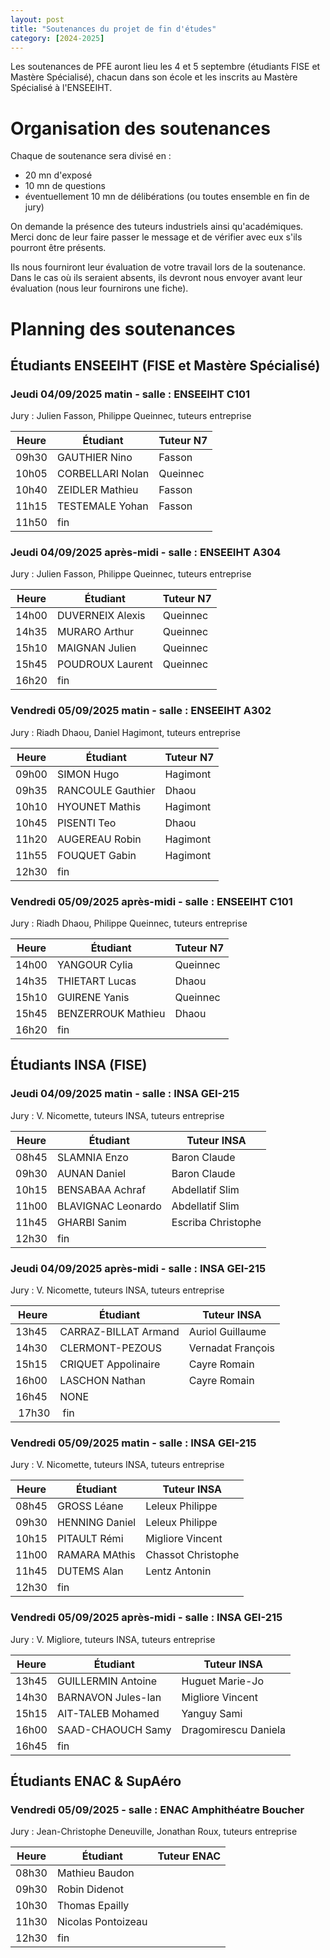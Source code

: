 ```yaml
---
layout: post
title: "Soutenances du projet de fin d'études"
category: [2024-2025]
---
```


Les soutenances de PFE auront lieu les 4 et 5 septembre (étudiants FISE et Mastère Spécialisé), chacun dans son école et les inscrits au Mastère Spécialisé à l'ENSEEIHT.

# Organisation des soutenances

Chaque de soutenance sera divisé en :

  * 20 mn d'exposé
  * 10 mn de questions
  * éventuellement 10 mn de délibérations (ou toutes ensemble  en fin de jury)

On demande la présence des tuteurs industriels ainsi qu'académiques.
Merci donc de leur faire passer le message et de vérifier avec eux
s'ils pourront être présents.

Ils nous fourniront leur évaluation de votre travail lors de la soutenance.
Dans le cas où ils seraient absents, ils devront nous envoyer avant leur
évaluation (nous leur fournirons une fiche).

# Planning des soutenances

## Étudiants ENSEEIHT (FISE et Mastère Spécialisé)

### Jeudi 04/09/2025 matin - salle : ENSEEIHT C101

Jury : Julien Fasson, Philippe Queinnec, tuteurs entreprise

| Heure | Étudiant         | Tuteur N7 |
|-------|------------------|-----------|
| 09h30 | GAUTHIER Nino    | Fasson    |
| 10h05 | CORBELLARI Nolan | Queinnec  |
| 10h40 | ZEIDLER Mathieu  | Fasson    |
| 11h15 | TESTEMALE Yohan  | Fasson    |
| 11h50 | fin              |           |

### Jeudi 04/09/2025 après-midi - salle : ENSEEIHT A304

Jury : Julien Fasson, Philippe Queinnec, tuteurs entreprise

| Heure | Étudiant         | Tuteur N7 |
|-------|------------------|-----------|
| 14h00 | DUVERNEIX Alexis | Queinnec  |
| 14h35 | MURARO Arthur    | Queinnec  |
| 15h10 | MAIGNAN Julien   | Queinnec  |
| 15h45 | POUDROUX Laurent | Queinnec  |
| 16h20 | fin              |           |

### Vendredi 05/09/2025 matin - salle : ENSEEIHT A302

Jury : Riadh Dhaou, Daniel Hagimont, tuteurs entreprise

| Heure | Étudiant          | Tuteur N7 |
|-------|-------------------|-----------|
| 09h00 | SIMON Hugo        | Hagimont  |
| 09h35 | RANCOULE Gauthier | Dhaou     |
| 10h10 | HYOUNET Mathis    | Hagimont  |
| 10h45 | PISENTI Teo       | Dhaou     |
| 11h20 | AUGEREAU Robin    | Hagimont  |
| 11h55 | FOUQUET Gabin     | Hagimont  |
| 12h30 | fin               |           |

### Vendredi 05/09/2025 après-midi - salle : ENSEEIHT C101

Jury : Riadh Dhaou, Philippe Queinnec, tuteurs entreprise

| Heure | Étudiant           | Tuteur N7 |
|-------|--------------------|-----------|
| 14h00 | YANGOUR Cylia      | Queinnec  |
| 14h35 | THIETART Lucas     | Dhaou     |
| 15h10 | GUIRENE Yanis      | Queinnec  |
| 15h45 | BENZERROUK Mathieu | Dhaou     |
| 16h20 | fin                |           |

## Étudiants INSA (FISE)

### Jeudi 04/09/2025 matin - salle : INSA GEI-215

Jury : V. Nicomette, tuteurs INSA, tuteurs entreprise

| Heure | Étudiant             | Tuteur INSA             |
|-------|----------------------|-------------------------|
| 08h45 | SLAMNIA Enzo         | Baron Claude            |
| 09h30 | AUNAN Daniel         | Baron Claude            |
| 10h15 | BENSABAA Achraf      | Abdellatif Slim         |
| 11h00 | BLAVIGNAC Leonardo   | Abdellatif Slim         |
| 11h45 | GHARBI Sanim         | Escriba Christophe      |
| 12h30 | fin                  |                         |

### Jeudi 04/09/2025 après-midi - salle : INSA GEI-215

Jury : V. Nicomette, tuteurs INSA, tuteurs entreprise

| Heure | Étudiant              | Tuteur INSA             |
|-------|-----------------------|-------------------------|
| 13h45 | CARRAZ-BILLAT Armand  | Auriol Guillaume        |
| 14h30 | CLERMONT-PEZOUS       | Vernadat François       |
| 15h15 | CRIQUET Appolinaire   | Cayre Romain            |
| 16h00 | LASCHON Nathan        | Cayre Romain            |
| 16h45 | NONE                  |                         |
| 17h30 | fin                   |                         |

### Vendredi 05/09/2025 matin - salle : INSA GEI-215

Jury : V. Nicomette, tuteurs INSA, tuteurs entreprise

| Heure | Étudiant           | Tuteur INSA                |
|-------|--------------------|----------------------------|
| 08h45 | GROSS Léane        | Leleux Philippe            |
| 09h30 | HENNING Daniel     | Leleux Philippe            |
| 10h15 | PITAULT Rémi       | Migliore Vincent           |
| 11h00 | RAMARA MAthis      | Chassot Christophe         |
| 11h45 | DUTEMS Alan        | Lentz Antonin              |
| 12h30 | fin                |                            |

### Vendredi 05/09/2025 après-midi - salle : INSA GEI-215

Jury : V. Migliore, tuteurs INSA, tuteurs entreprise

| Heure | Étudiant             | Tuteur INSA           |
|-------|----------------------|-----------------------|
| 13h45 | GUILLERMIN Antoine   | Huguet Marie-Jo       |
| 14h30 | BARNAVON Jules-Ian   | Migliore Vincent      |
| 15h15 | AIT-TALEB Mohamed    | Yanguy Sami           |
| 16h00 | SAAD-CHAOUCH Samy    | Dragomirescu Daniela  |
| 16h45 | fin                  |                       |

## Étudiants ENAC &amp; SupAéro

### Vendredi 05/09/2025 - salle : ENAC Amphithéatre Boucher

Jury : Jean-Christophe Deneuville, Jonathan Roux, tuteurs entreprise

| Heure | Étudiant           | Tuteur ENAC |
|-------|--------------------|-------------|
| 08h30 | Mathieu Baudon     |             |
| 09h30 | Robin Didenot      |             |
| 10h30 | Thomas Epailly     |             |
| 11h30 | Nicolas Pontoizeau |             |
| 12h30 | fin                |             |

